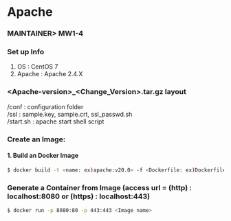 # Apache
### MAINTAINER> MW1-4

### Set up Info
1) OS : CentOS 7
2) Apache : Apache 2.4.X


### \<Apache-version\>\_\<Change_Version\>.tar.gz layout
/conf : configuration folder  
/ssl : sample.key, sample.crt, ssl_passwd.sh  
/start.sh : apache start shell script  

### Create an Image:
#### 1. Build an Docker Image
```bash
$ docker build -t <name: ex)apache:v20.0> -f <Dockerfile: ex)Dockerfile_v20.3> .
```

### Generate a Container from Image (access url = (http) : localhost:8080 or (https) : localhost:443)
```bash
$ docker run -p 8080:80 -p 443:443 <Image name>
```
